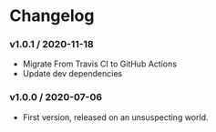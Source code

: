 Changelog
=========

### v1.0.1 / 2020-11-18

  - Migrate From Travis CI to GitHub Actions
  - Update dev dependencies

### v1.0.0 / 2020-07-06

  - First version, released on an unsuspecting world.
